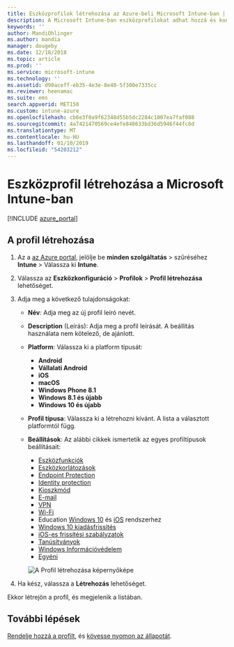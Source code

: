 ```yaml
---
title: Eszközprofilok létrehozása az Azure-beli Microsoft Intune-ban | Microsoft Docs
description: A Microsoft Intune-ban eszközprofilokat adhat hozzá és konfigurálhat, így megadhatja a platform típusát és konfigurálhatja a beállításokat az Azure Portalon.
keywords: ''
author: MandiOhlinger
ms.author: mandia
manager: dougeby
ms.date: 12/18/2018
ms.topic: article
ms.prod: ''
ms.service: microsoft-intune
ms.technology: ''
ms.assetid: d98aceff-eb35-4e3e-8e40-5f300e7335cc
ms.reviewer: heenamac
ms.suite: ems
search.appverid: MET150
ms.custom: intune-azure
ms.openlocfilehash: cb6e3f0a9f62348d55b5dc2284c1007ea7faf088
ms.sourcegitcommit: 4a7421470569ce4efe848633bd36d5946f44fc8d
ms.translationtype: MT
ms.contentlocale: hu-HU
ms.lasthandoff: 01/10/2019
ms.locfileid: "54203212"
---
```

# <a name="create-a-device-profile-in-microsoft-intune"></a>Eszközprofil létrehozása a Microsoft Intune-ban

[!INCLUDE [azure_portal](./includes/azure_portal.md)]

## <a name="create-the-profile"></a>A profil létrehozása

1. Az a [az Azure portal](https://portal.azure.com), jelölje be **minden szolgáltatás** > szűréséhez **Intune** > Válassza ki **Intune**.

2. Válassza az **Eszközkonfiguráció** > **Profilok** > **Profil létrehozása** lehetőséget.

3. Adja meg a következő tulajdonságokat:

   - **Név**: Adja meg az új profil leíró nevét.
   - **Description** (Leírás): Adja meg a profil leírását. A beállítás használata nem kötelező, de ajánlott.
   - **Platform**: Válassza ki a platform típusát:  

       - **Android**
       - **Vállalati Android**
       - **iOS**
       - **macOS**
       - **Windows Phone 8.1**
       - **Windows 8.1 és újabb**
       - **Windows 10 és újabb**

   - **Profil típusa**: Válassza ki a létrehozni kívánt. A lista a választott platformtól függ.
   - **Beállítások**: Az alábbi cikkek ismertetik az egyes profiltípusok beállításait:

       -  [Eszközfunkciók](device-features-configure.md)
       -  [Eszközkorlátozások](device-restrictions-configure.md)
       -  [Endpoint Protection](endpoint-protection-configure.md)
       -  [Identity protection](identity-protection-configure.md)  
       -  [Kioszkmód](kiosk-settings.md)
       -  [E-mail](email-settings-configure.md)
       -  [VPN](vpn-settings-configure.md)
       -  [Wi-Fi](wi-fi-settings-configure.md)
       -  Education [Windows 10](education-settings-configure.md) és [iOS](wi-fi-settings-ios.md) rendszerhez
       -  [Windows 10 kiadásfrissítés](edition-upgrade-configure-windows-10.md)
       -  [iOS-es frissítési szabályzatok](software-updates-ios.md)
       -  [Tanúsítványok](certificates-configure.md)
       -  [Windows Információvédelem](windows-information-protection-configure.md)
       -  [Egyéni](custom-settings-configure.md)

     ![A Profil létrehozása képernyőképe](./media/create-device-profile.png)

4. Ha kész, válassza a **Létrehozás** lehetőséget.

Ekkor létrejön a profil, és megjelenik a listában.

## <a name="next-steps"></a>További lépések
[Rendelje hozzá a profilt](device-profile-assign.md), és [kövesse nyomon az állapotát](device-profile-monitor.md).
